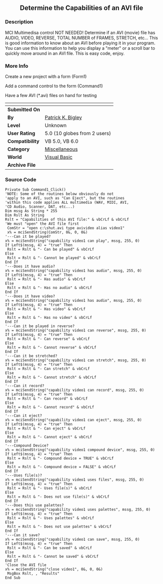 ﻿<div align="center">

## Determine the Capabilities of an AVI file


</div>

### Description

MCI Multimedisa control NOT NEEDED! Determine if an AVI (movie) file has AUDIO, VIDEO, REVERSE, TOTAL NUMBER of FRAMES, STRETCH, etc... This is good information to know about an AVI before playing it in your program. You can use this information to help you display a "meter" or a scroll bar to quickly move around in an AVI file. This is easy code, enjoy.
 
### More Info
 
Create a new project with a form (Form1)

Add a command control to the form (Command1)

Have a few AVI (*.avi) files on hand for testing


<span>             |<span>
---                |---
**Submitted On**   |
**By**             |[Patrick K\. Bigley](https://github.com/Planet-Source-Code/PSCIndex/blob/master/ByAuthor/patrick-k-bigley.md)
**Level**          |Unknown
**User Rating**    |5.0 (10 globes from 2 users)
**Compatibility**  |VB 5\.0, VB 6\.0
**Category**       |[Miscellaneous](https://github.com/Planet-Source-Code/PSCIndex/blob/master/ByCategory/miscellaneous__1-1.md)
**World**          |[Visual Basic](https://github.com/Planet-Source-Code/PSCIndex/blob/master/ByWorld/visual-basic.md)
**Archive File**   |[](https://github.com/Planet-Source-Code/patrick-k-bigley-determine-the-capabilities-of-an-avi-file__1-1917/archive/master.zip)





### Source Code

```
Private Sub Command1_Click()
'NOTE: Some of the routines below obviously do not
'apply to an AVI, such as "Can Eject", but the routines
'within this code applies ALL multimedia (WAV, MIDI, AVI,
'CD Audio, Scanner, DAT, etc...)
Dim mssg As String * 255
Dim Rslt As String
Rslt = "Capabilities of this AVI file:" & vbCrLf & vbCrLf
'We must "open" the AVI file first
 ComStr = "open c:\shut.avi type avivideo alias video1"
 x% = mciSendString(ComStr, 0&, 0, 0&)
'---Can it be played?
x% = mciSendString("capability video1 can play", mssg, 255, 0)
If Left$(mssg, 4) = "true" Then
 Rslt = Rslt & "- Can be played" & vbCrLf
Else
 Rslt = Rslt & "- Cannot be played" & vbCrLf
End If
'---Does it have audio?
x% = mciSendString("capability video1 has audio", mssg, 255, 0)
If Left$(mssg, 4) = "true" Then
 Rslt = Rslt & "- Has audio" & vbCrLf
Else
 Rslt = Rslt & "- Has no audio" & vbCrLf
End If
'---Does it have video?
x% = mciSendString("capability video1 has audio", mssg, 255, 0)
If Left$(mssg, 4) = "true" Then
 Rslt = Rslt & "- Has video" & vbCrLf
Else
 Rslt = Rslt & "- Has no video" & vbCrLf
End If
'---Can it be played in reverse?
x% = mciSendString("capability video1 can reverse", mssg, 255, 0)
If Left$(mssg, 4) = "true" Then
 Rslt = Rslt & "- Can reverse" & vbCrLf
Else
 Rslt = Rslt & "- Cannot reverse" & vbCrLf
End If
'---Can it be stretched?
x% = mciSendString("capability video1 can stretch", mssg, 255, 0)
If Left$(mssg, 4) = "true" Then
 Rslt = Rslt & "- Can stretch" & vbCrLf
Else
 Rslt = Rslt & "- Cannot stretch" & vbCrLf
End If
'---Can it record?
x% = mciSendString("capability video1 can record", mssg, 255, 0)
If Left$(mssg, 4) = "true" Then
 Rslt = Rslt & "- Can record" & vbCrLf
Else
 Rslt = Rslt & "- Cannot record" & vbCrLf
End If
'---Can it eject?
x% = mciSendString("capability video1 can eject", mssg, 255, 0)
If Left$(mssg, 4) = "true" Then
 Rslt = Rslt & "- Can eject" & vbCrLf
Else
 Rslt = Rslt & "- Cannot eject" & vbCrLf
End If
'---Compound Device?
x% = mciSendString("capability video1 compound device", mssg, 255, 0)
If Left$(mssg, 4) = "true" Then
 Rslt = Rslt & "- Compound device = TRUE" & vbCrLf
Else
 Rslt = Rslt & "- Compound device = FALSE" & vbCrLf
End If
'---Uses file(s)?
x% = mciSendString("capability video1 uses files", mssg, 255, 0)
If Left$(mssg, 4) = "true" Then
 Rslt = Rslt & "- Uses file(s)" & vbCrLf
Else
 Rslt = Rslt & "- Does not use file(s)" & vbCrLf
End If
'---Does this use palettes?
x% = mciSendString("capability video1 uses palettes", mssg, 255, 0)
If Left$(mssg, 4) = "true" Then
 Rslt = Rslt & "- Uses palettes" & vbCrLf
Else
 Rslt = Rslt & "- Does not use palettes" & vbCrLf
End If
'---Can it save?
x% = mciSendString("capability video1 can save", mssg, 255, 0)
If Left$(mssg, 4) = "true" Then
 Rslt = Rslt & "- Can be saved" & vbCrLf
Else
 Rslt = Rslt & "- Cannot be saved" & vbCrLf
End If
'Close the AVI file
x% = mciSendString("close video1", 0&, 0, 0&)
 MsgBox Rslt, , "Results"
End Sub
```

